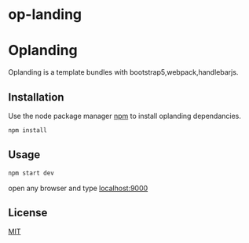 # op-landing
# Oplanding

Oplanding is a template bundles with bootstrap5,webpack,handlebarjs.

## Installation

Use the node package manager [npm](https://www.npmjs.com/) to install oplanding dependancies.

```bash
npm install
```

## Usage

```python
npm start dev
```
open any browser and type [localhost:9000](localhost:9000)


## License
[MIT](https://choosealicense.com/licenses/mit/)
